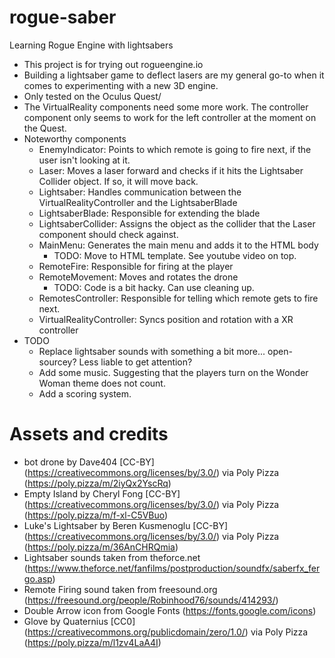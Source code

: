 # rogue-saber
Learning Rogue Engine with lightsabers

* This project is for trying out rogueengine.io
* Building a lightsaber game to deflect lasers are my general go-to when it comes to experimenting with a new 3D engine.
* Only tested on the Oculus Quest/
* The VirtualReality components need some more work. The controller component only seems to work for the left controller at the moment on the Quest.
* Noteworthy components
  * EnemyIndicator: Points to which remote is going to fire next, if the user isn't looking at it.
  * Laser: Moves a laser forward and checks if it hits the Lightsaber Collider object. If so, it will move back.
  * Lightsaber: Handles communication between the VirtualRealityController and the LightsaberBlade
  * LightsaberBlade: Responsible for extending the blade
  * LightsaberCollider: Assigns the object as the collider that the Laser component should check against.
  * MainMenu: Generates the main menu and adds it to the HTML body
    * TODO: Move to HTML template. See youtube video on top.
  * RemoteFire: Responsible for firing at the player
  * RemoteMovement: Moves and rotates the drone
    * TODO: Code is a bit hacky. Can use cleaning up.
  * RemotesController: Responsible for telling which remote gets to fire next.
  * VirtualRealityController: Syncs position and rotation with a XR controller
* TODO
  * Replace lightsaber sounds with something a bit more... open-sourcey? Less liable to get attention?
  * Add some music. Suggesting that the players turn on the Wonder Woman theme does not count.
  * Add a scoring system.

# Assets and credits
* bot drone by Dave404 [CC-BY] (https://creativecommons.org/licenses/by/3.0/) via Poly Pizza (https://poly.pizza/m/2iyQx2YscRq)
* Empty Island by Cheryl Fong [CC-BY] (https://creativecommons.org/licenses/by/3.0/) via Poly Pizza (https://poly.pizza/m/f-xl-C5VBuo)
* Luke's Lightsaber by Beren Kusmenoglu [CC-BY] (https://creativecommons.org/licenses/by/3.0/) via Poly Pizza (https://poly.pizza/m/36AnCHRQmia)
* Lightsaber sounds taken from theforce.net (https://www.theforce.net/fanfilms/postproduction/soundfx/saberfx_fergo.asp)
* Remote Firing sound taken from freesound.org (https://freesound.org/people/Robinhood76/sounds/414293/)
* Double Arrow icon from Google Fonts (https://fonts.google.com/icons)
* Glove by Quaternius [CC0] (https://creativecommons.org/publicdomain/zero/1.0/) via Poly Pizza (https://poly.pizza/m/l1zv4LaA4I)
